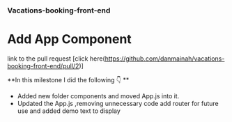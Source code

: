 ### Vacations-booking-front-end

# Add App Component
 link to the pull request [click here(https://github.com/danmainah/vacations-booking-front-end/pull/2)]

**In this milestone I did the following 👇 **

- Added new folder components and moved App.js into it.
- Updated the App.js ,removing unnecessary code add router for future use and added demo text to display